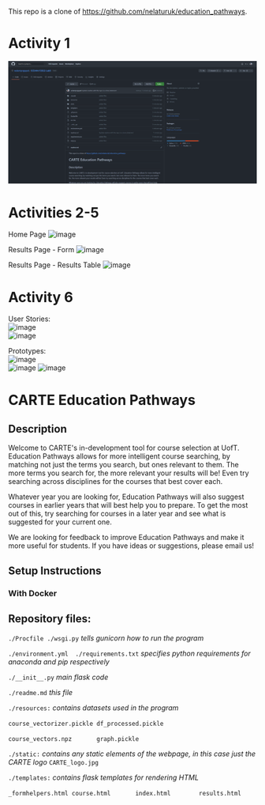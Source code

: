 This repo is a clone of 
https://github.com/nelaturuk/education_pathways.  


# Activity 1

![](Screenshots/activity_1.png)

# Activities 2-5

Home Page
![image](https://user-images.githubusercontent.com/22103819/198145031-fd8a06bc-60f6-4c70-8035-f225b41824c4.png)

Results Page - Form
![image](https://user-images.githubusercontent.com/22103819/198149734-b35fa762-1d82-4b12-b0e3-8ead7b7a81af.png)

Results Page - Results Table
![image](https://user-images.githubusercontent.com/22103819/198149805-ca838c86-3522-477f-80f5-bafa0e6192bf.png)

# Activity 6  
User Stories:  
![image](https://user-images.githubusercontent.com/68239498/198129751-a61c153c-0907-4faf-948f-dc637aabe9ec.png)  
![image](https://user-images.githubusercontent.com/22103819/198131707-05b82c1d-6aad-4463-b5ab-4b0ffde3effe.png)

Prototypes:  
![image](https://user-images.githubusercontent.com/68239498/198129813-9af3c342-3fc3-44dd-b0ad-0517d926f55c.png)  
![image](https://user-images.githubusercontent.com/68239498/198129969-85cc9c0f-c870-40d1-99f2-20d9db884c3d.png)
![image](https://user-images.githubusercontent.com/22103819/198131907-ad846635-6974-49df-9b7d-d372ded69ed9.png)





# CARTE Education Pathways

## Description
Welcome to CARTE's in-development tool for course selection at UofT. Education Pathways allows for more intelligent course searching, by matching not just the terms you search, but ones relevant to them. The more terms you search for, the more relevant your results will be! Even try searching across disciplines for the courses that best cover each.

Whatever year you are looking for, Education Pathways will also suggest courses in earlier years that will best help you to prepare. To get the most out of this, try searching for courses in a later year and see what is suggested for your current one.

We are looking for feedback to improve Education Pathways and make it more useful for students. If you have ideas or suggestions, please email us!

## Setup Instructions

### With Docker



## Repository files:

`./Procfile ./wsgi.py` *tells gunicorn how to run the program*

`./environment.yml  ./requirements.txt` *specifies python requirements for anaconda and pip respectively*

`./__init__.py` *main flask code*

`./readme.md` *this file*

`./resources:` *contains datasets used in the program*

`course_vectorizer.pickle df_processed.pickle`

`course_vectors.npz       graph.pickle`

`./static:` *contains any static elements of the webpage, in this case just the CARTE logo*
`CARTE_logo.jpg`

`./templates:` *contains flask templates for rendering HTML*

`_formhelpers.html course.html       index.html        results.html`
